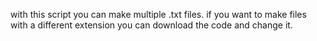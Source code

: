 with this script you can make multiple .txt files. if you want to make files with a different extension you can download the code and change it.
